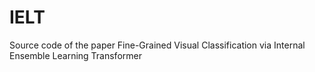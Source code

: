 # IELT
Source code of the paper Fine-Grained Visual Classification via Internal Ensemble Learning Transformer
